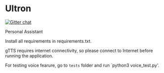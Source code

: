 # Ultron

[![Gitter chat](https://badges.gitter.im/gitterHQ/gitter.svg)](https://gitter.im/ultron_/Lobby?utm_source=share-link&utm_medium=link&utm_campaign=share-link)

Personal Assistant

Install all requirements in requirements.txt.

gTTS requires internet connectivity, so please connect to Internet before running the application.

For testing voice fearure, go to `tests` folder and run `python3 voice_test.py'.
